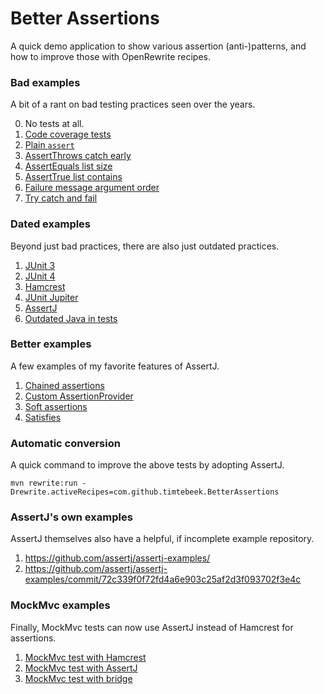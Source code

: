 # Better Assertions

A quick demo application to show various assertion (anti-)patterns, and how to improve those with OpenRewrite recipes.

### Bad examples

A bit of a rant on bad testing practices seen over the years.

0. No tests at all.
0. [Code coverage tests](src/test/java/com/github/timtebeek/betterassertions/coverage/CoverageTest.java)
0. [Plain `assert`](src/test/java/com/github/timtebeek/betterassertions/plain/PlainAssert.java) 
0. [AssertThrows catch early](src/test/java/com/github/timtebeek/betterassertions/junit5/AssertThrowsCatchTest.java)
0. [AssertEquals list size](src/test/java/com/github/timtebeek/betterassertions/junit5/AssertListSize.java)
0. [AssertTrue list contains](src/test/java/com/github/timtebeek/betterassertions/junit5/AssertListContains.java)
0. [Failure message argument order](src/test/java/com/github/timtebeek/betterassertions/junit5/ArgumentOrderTest.java)
0. [Try catch and fail](src/test/java/com/github/timtebeek/betterassertions/junit5/TryCatchFailTest.java)

### Dated examples

Beyond just bad practices, there are also just outdated practices.

1. [JUnit 3](src/test/java/com/github/timtebeek/betterassertions/junit3/JUnitThreeTest.java)
0. [JUnit 4](src/test/java/com/github/timtebeek/betterassertions/junit4/JUnitFourTest.java)
0. [Hamcrest](src/test/java/com/github/timtebeek/betterassertions/junit3/JUnitThreeTest.java)
0. [JUnit Jupiter](src/test/java/com/github/timtebeek/betterassertions/junit5/JUnitJupiterTest.java)
0. [AssertJ](src/test/java/com/github/timtebeek/betterassertions/assertj/AssertJTest.java)
0. [Outdated Java in tests](src/test/java/com/github/timtebeek/betterassertions/junit5/TextBlockTest.java)

### Better examples

A few examples of my favorite features of AssertJ.

1. [Chained assertions](src/test/java/com/github/timtebeek/betterassertions/assertj/AssertJTest.java)
0. [Custom AssertionProvider](src/test/java/com/github/timtebeek/betterassertions/assertj/AssertThatBookTest.java)
0. [Soft assertions](src/test/java/com/github/timtebeek/betterassertions/assertj/AssertSoftlyTest.java)
0. [Satisfies](src/test/java/com/github/timtebeek/betterassertions/assertj/SatisfiesTest.java)

### Automatic conversion

A quick command to improve the above tests by adopting AssertJ.

```shell
mvn rewrite:run -Drewrite.activeRecipes=com.github.timtebeek.BetterAssertions
```

### AssertJ's own examples

AssertJ themselves also have a helpful, if incomplete example repository.

1. https://github.com/assertj/assertj-examples/
0. https://github.com/assertj/assertj-examples/commit/72c339f0f72fd4a6e903c25af2d3f093702f3e4c

### MockMvc examples

Finally, MockMvc tests can now use AssertJ instead of Hamcrest for assertions.

1. [MockMvc test with Hamcrest](src/test/java/com/github/timtebeek/betterassertions/mockmvc/BundleControllerOldTest.java)
0. [MockMvc test with AssertJ](src/test/java/com/github/timtebeek/betterassertions/mockmvc/BundleControllerNewTest.java)
0. [MockMvc test with bridge](src/test/java/com/github/timtebeek/betterassertions/mockmvc/BundleControllerBridgeTest.java)
